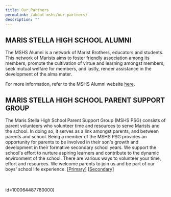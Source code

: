 ```yaml
---
title: Our Partners
permalink: /about-mshs/our-partners/
description: ""
---
```

## MARIS STELLA HIGH SCHOOL ALUMNI


The MSHS Alumni is a network of Marist Brothers, educators and students. This network of Marists aims to foster friendly association among its members, promote the cultivation of virtue and learning amongst members, seek mutual welfare for members, and lastly, render assistance in the development of the alma mater.

For more information, refer to the MSHS Alumni website&nbsp;[here](https://www.mshsalumni.com/).

## MARIS STELLA HIGH SCHOOL PARENT SUPPORT GROUP


The Maris Stella High School Parent Support Group (MSHS PSG) consists of parent volunteers who volunteer time and resources to serve Marists and the school. In doing so, it serves as a link amongst parents, and between parents and school. Being a member of the MSHS PSG provides an opportunity for parents to be involved in their son's growth and development in their formative secondary school years. We support the school's effort to nurture aspiring learners and contribute to the dynamic environment of the school. There are various ways to volunteer your time, effort and resources. We welcome parents to join us and be part of our boys' school life experience.&nbsp;[\[Primary\]](/about-mshs/our-partners/parent-support-group/)&nbsp;\[[Secondary\]](https://www.facebook.com/Maris-Stella-High-School-Parent-Support-Group-250834531666132/)<br><br><br>

id=100064487780000)